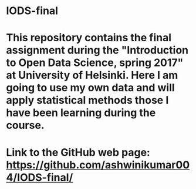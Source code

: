 # IODS-final
# This repository contains the final assignment during the "Introduction to Open Data Science, spring 2017" at University of Helsinki.  Here I am going to use my own data and will apply statistical methods those I have been learning during the course. 
 


# Link to the GitHub web page: https://github.com/ashwinikumar004/IODS-final/